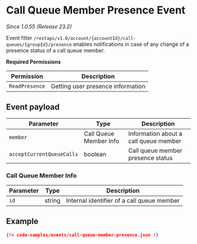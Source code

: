 # Call Queue Member Presence Event

*Since 1.0.55 (Release 23.2)*

Event filter `/restapi/v1.0/account/{accountId}/call-queues/{groupId}/presence` enables notifications in case of any change of a presence status of a call queue member.

**Required Permissions**

| Permission     | Description           |
|----------------|-----------------------|
| `ReadPresence` | Getting user presence information |

## Event payload

| Parameter | Type | Description |
|-----------|------|-------------|
| `member` | Call Queue Member Info | Information about a call queue member |
| `acceptCurrentQueueCalls` | boolean | Call queue member presence status |

### Call Queue Member Info

| Parameter | Type | Description |
|-----------|------|-------------|
| `id` | string | Internal identifier of a call queue member|

## Example

```json
{!> code-samples/events/call-queue-member-presence.json !}
```
